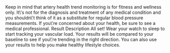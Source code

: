 <string name="artery_health_info_bottom_description_1">
    Keep in mind that artery health trend monitoring is for fitness and wellness only. It\'s not for the diagnosis and treatment of any medical condition and you shouldn\'t think of it as a substitute for regular blood pressure measurements. If you\'re concerned about your health, be sure to see a medical professional.
</string>
<string name="map_result_col_title">Result</string>
<string name="map_description_col_title">Description</string>
<string name="map_baseline_progress_complete_title">All set! Wear your watch to sleep to start tracking your vascular load.</string>
<string name="map_baseline_progress_complete_description">Your results will be compared to your baseline to see if you\'re trending in the right direction. You can also use your results to help you make healthy lifestyle choices.</string>
